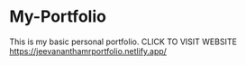 # My-Portfolio
This is my basic personal portfolio.
CLICK TO VISIT WEBSITE https://jeevananthamrportfolio.netlify.app/
